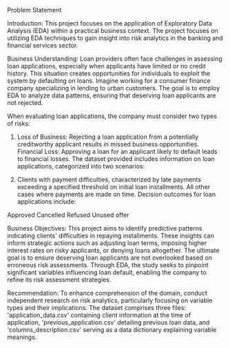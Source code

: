 
Problem Statement

Introduction:
This project focuses on the application of Exploratory Data Analysis (EDA) within a practical business context. The project focuses on utilizing EDA techniques to gain insight into risk analytics in the banking and financial services sector. 

Business Understanding:
Loan providers often face challenges in assessing loan applications, especially when applicants have limited or no credit history. This situation creates opportunities for individuals to exploit the system by defaulting on loans. Imagine working for a consumer finance company specializing in lending to urban customers. The goal is to employ EDA to analyze data patterns, ensuring that deserving loan applicants are not rejected.

When evaluating loan applications, the company must consider two types of risks:

1. Loss of Business: Rejecting a loan application from a potentially creditworthy applicant results in missed business opportunities.
Financial Loss: Approving a loan for an applicant likely to default leads to financial losses.
The dataset provided includes information on loan applications, categorized into two scenarios:

2. Clients with payment difficulties, characterized by late payments exceeding a specified threshold on initial loan installments.
All other cases where payments are made on time.
Decision outcomes for loan applications include:

Approved
Cancelled
Refused
Unused offer

Business Objectives:
This project aims to identify predictive patterns indicating clients' difficulties in repaying installments. These insights can inform strategic actions such as adjusting loan terms, imposing higher interest rates on risky applicants, or denying loans altogether. The ultimate goal is to ensure deserving loan applicants are not overlooked based on erroneous risk assessments. Through EDA, the study seeks to pinpoint significant variables influencing loan default, enabling the company to refine its risk assessment strategies.

Recommendation:
To enhance comprehension of the domain, conduct independent research on risk analytics, particularly focusing on variable types and their implications. The dataset comprises three files: 'application_data.csv' containing client information at the time of application, 'previous_application.csv' detailing previous loan data, and 'columns_description.csv' serving as a data dictionary explaining variable meanings.

 

 


